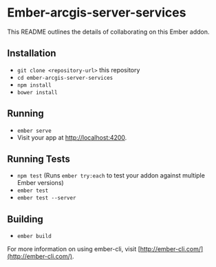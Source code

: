 # Ember-arcgis-server-services

This README outlines the details of collaborating on this Ember addon.

## Installation

* `git clone <repository-url>` this repository
* `cd ember-arcgis-server-services`
* `npm install`
* `bower install`

## Running

* `ember serve`
* Visit your app at [http://localhost:4200](http://localhost:4200).

## Running Tests

* `npm test` (Runs `ember try:each` to test your addon against multiple Ember versions)
* `ember test`
* `ember test --server`

## Building

* `ember build`

For more information on using ember-cli, visit [http://ember-cli.com/](http://ember-cli.com/).

